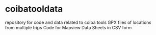 # coibatooldata
repository for code and data related to coiba tools
GPX files of locations from multiple trips
Code for Mapview
Data Sheets in CSV form
